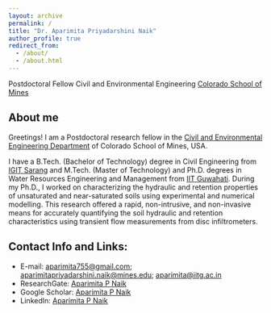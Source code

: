 ```yaml
---
layout: archive
permalink: /
title: "Dr. Aparimita Priyadarshini Naik"
author_profile: true
redirect_from: 
  - /about/
  - /about.html
---
```


Postdoctoral Fellow 
Civil and Environmental Engineering
[Colorado School of Mines](https://www.mines.edu/)


## About me
Greetings! I am a Postdoctoral research fellow in the [Civil and Environmental Engineering Department](https://cee.mines.edu/) of Colorado School of Mines, USA.  

I have a B.Tech. (Bachelor of Technology) degree in Civil Engineering from [IGIT Sarang](https://igitsarang.ac.in/) and M.Tech. (Master of Technology) and Ph.D. degrees in Water Resources Engineering and Management from [IIT Guwahati](https://iitg.ac.in/). During my Ph.D., I worked on characterizing the hydraulic and retention properties of unsaturated and near-saturated soils using experimental and numerical modelling. This research offered a rapid, non-intrusive, and non-invasive means for accurately quantifying the soil hydraulic and retention characteristics using transient flow measurements from disc infiltrometers.

## Contact Info and Links:
* E-mail:  aparimita755@gmail.com; aparimitapriyadarshini.naik@mines.edu; aparimita@iitg.ac.in
* ResearchGate: [Aparimita P Naik](https://www.researchgate.net/profile/Aparimita-Naik)
* Google Scholar: [Aparimita P Naik](https://scholar.google.co.in/citations?user=ACfE5mwAAAAJ&hl=en)
* LinkedIn: [Aparimita P Naik](https://www.linkedin.com/in/aparimita-p-naik-229436126/)




